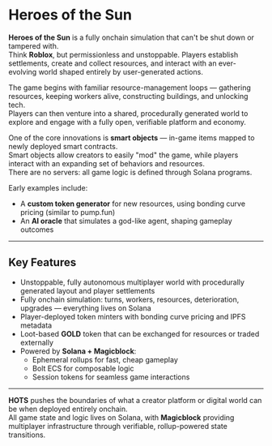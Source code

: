 # Heroes of the Sun

**Heroes of the Sun** is a fully onchain simulation that can't be shut down or tampered with.  
Think **Roblox**, but permissionless and unstoppable. Players establish settlements, create and collect resources, and interact with an ever-evolving world shaped entirely by user-generated actions.

The game begins with familiar resource-management loops — gathering resources, keeping workers alive, constructing buildings, and unlocking tech.  
Players can then venture into a shared, procedurally generated world to explore and engage with a fully open, verifiable platform and economy.

One of the core innovations is **smart objects** — in-game items mapped to newly deployed smart contracts.  
Smart objects allow creators to easily "mod" the game, while players interact with an expanding set of behaviors and resources.  
There are no servers: all game logic is defined through Solana programs.  

Early examples include:
- A **custom token generator** for new resources, using bonding curve pricing (similar to pump.fun)
- An **AI oracle** that simulates a god-like agent, shaping gameplay outcomes

---

## Key Features

- Unstoppable, fully autonomous multiplayer world with procedurally generated layout and player settlements  
- Fully onchain simulation: turns, workers, resources, deterioration, upgrades — everything lives on Solana  
- Player-deployed token minters with bonding curve pricing and IPFS metadata  
- Loot-based **GOLD** token that can be exchanged for resources or traded externally  
- Powered by **Solana + Magicblock**:  
  - Ephemeral rollups for fast, cheap gameplay  
  - Bolt ECS for composable logic  
  - Session tokens for seamless game interactions

---

**HOTS** pushes the boundaries of what a creator platform or digital world can be when deployed entirely onchain.  
All game state and logic lives on Solana, with **Magicblock** providing multiplayer infrastructure through verifiable, rollup-powered state transitions.
